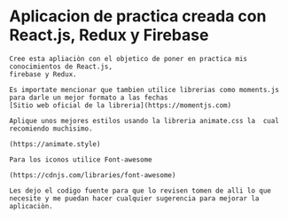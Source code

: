 # Aplicacion de practica creada con React.js, Redux y Firebase

    Cree esta apliaciòn con el objetico de poner en practica mis conocimientos de React.js,
    firebase y Redux.

    Es importate mencionar que tambien utilice librerias como moments.js para darle un mejor formato a las fechas
    [Sitio web oficial de la libreria](https://momentjs.com)

    Aplique unos mejores estilos usando la libreria animate.css la  cual recomiendo muchisimo.

    (https://animate.style)

    Para los iconos utilice Font-awesome

    (https://cdnjs.com/libraries/font-awesome)

    Les dejo el codigo fuente para que lo revisen tomen de alli lo que necesite y me puedan hacer cualquier sugerencia para mejorar la aplicaciòn.
